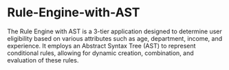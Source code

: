 # Rule-Engine-with-AST
The Rule Engine with AST is a 3-tier application designed to determine user eligibility based on various attributes such as age, department, income, and experience. It employs an Abstract Syntax Tree (AST) to represent conditional rules, allowing for dynamic creation, combination, and evaluation of these rules.
